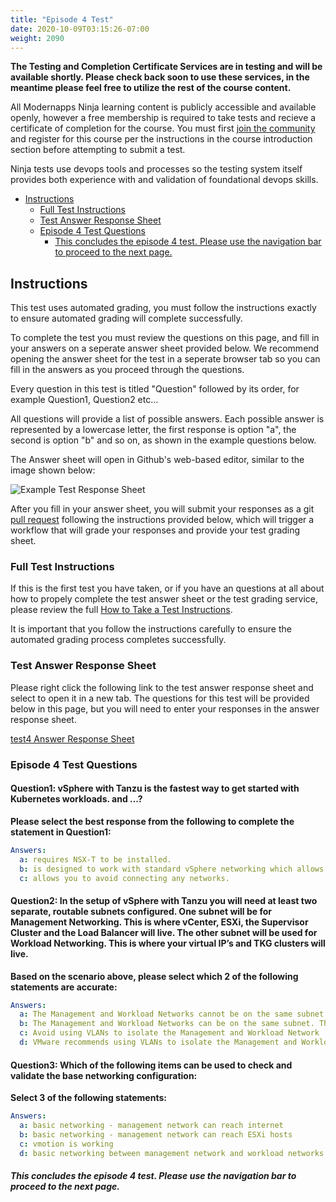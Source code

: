 ```yaml
---
title: "Episode 4 Test"
date: 2020-10-09T03:15:26-07:00
weight: 2090
---
```


**The Testing and Completion Certificate Services are in testing and will be available shortly. Please check back soon to use these services, in the meantime please feel free to utilize the rest of the course content.**

All Modernapps Ninja learning content is publicly accessible and available openly, however a free membership is required to take tests and recieve a certificate of completion for the course. You must first [join the community](https://modernapps.ninja/about/membership/) and register for this course per the instructions in the course introduction section before attempting to submit a test.

Ninja tests use devops tools and processes so the testing system itself provides both experience with and validation of foundational devops skills. 

- [Instructions](#instructions)
  - [Full Test Instructions](#full-test-instructions)
  - [Test Answer Response Sheet](#test-answer-response-sheet)
  - [Episode 4 Test Questions](#episode-4-test-questions)
      - [This concludes the episode 4 test. Please use the navigation bar to proceed to the next page.](#this-concludes-the-episode-4-test-please-use-the-navigation-bar-to-proceed-to-the-next-page)

## Instructions

This test uses automated grading, you must follow the instructions exactly to ensure automated grading will complete successfully. 

To complete the test you must review the questions on this page, and fill in your answers on a seperate answer sheet provided below. We recommend opening the answer sheet for the test in a seperate browser tab so you can fill in the answers as you proceed through the questions. 

Every question in this test is titled "Question" followed by its order, for example Question1, Question2 etc...

All questions will provide a list of possible answers. Each possible answer is represented by a lowercase letter, the first response is option "a", the second is option "b" and so on, as shown in the example questions below. 

The Answer sheet will open in Github's web-based editor, similar to the image shown below:

![Example Test Response Sheet](/vSphereTanzu301_vt4163/admin/assets/images/blank_test_screen_example.png)  

After you fill in your answer sheet, you will submit  your responses as a git [pull request](https://docs.github.com/en/github/collaborating-with-issues-and-pull-requests/about-pull-requests) following the instructions provided below, which will trigger a workflow that will grade your responses and provide your test grading sheet. 

### Full Test Instructions

If this is the first test you have taken, or if you have an questions at all about how to propely complete the test answer sheet or the test grading service, please review the full [How to Take a Test Instructions](https://modernapps.ninja/course_repo_template_ct8279/docs/reference/testinstructions/).  

It is important that you follow the instructions carefully to ensure the automated grading process completes successfully.

### Test Answer Response Sheet

Please right click the following link to the test answer response sheet and select to open it in a new tab. The questions for this test will be provided below in this page, but you will need to enter your responses in the answer response sheet. 

[test4 Answer Response Sheet](https://github.com/modernappsninja/vSphereTanzu301_vt4163/edit/main/static/admin/userdata/tests/test4.yml)  

### Episode 4 Test Questions

#### **Question1:** vSphere with Tanzu is the fastest way to get started with Kubernetes workloads. and ...? <!-- omit in toc -->

**Please select the best response from the following to complete the statement in Question1:**

```yml
Answers:
  a: requires NSX-T to be installed.
  b: is designed to work with standard vSphere networking which allows you to bring your own networking.
  c: allows you to avoid connecting any networks.
```

#### **Question2:** In the setup of vSphere with Tanzu you will need at least two separate, routable subnets configured. One subnet will be for Management Networking. This is where vCenter, ESXi, the Supervisor Cluster and the Load Balancer will live. The other subnet will be used for Workload Networking. This is where your virtual IP’s and TKG clusters will live. <!-- omit in toc -->

**Based on the scenario above, please select which 2 of the following statements are accurate:**

```yml
Answers:
  a: The Management and Workload Networks cannot be on the same subnet. They require L2 isolation.
  b: The Management and Workload Networks can be on the same subnet. They do not require L2 isolation.
  c: Avoid using VLANs to isolate the Management and Workload Network
  d: VMware recommends using VLANs to isolate the Management and Workload Network
```

#### **Question3:** Which of the following items can be used to check and validate the base networking configuration: <!-- omit in toc -->

**Select 3 of the following statements:**

```yml
Answers:
  a: basic networking - management network can reach internet
  b: basic networking - management network can reach ESXi hosts
  c: vmotion is working
  d: basic networking between management network and workload networks is working so that you can ping between the networks
```

##### This concludes the episode 4 test. Please use the navigation bar to proceed to the next page.
